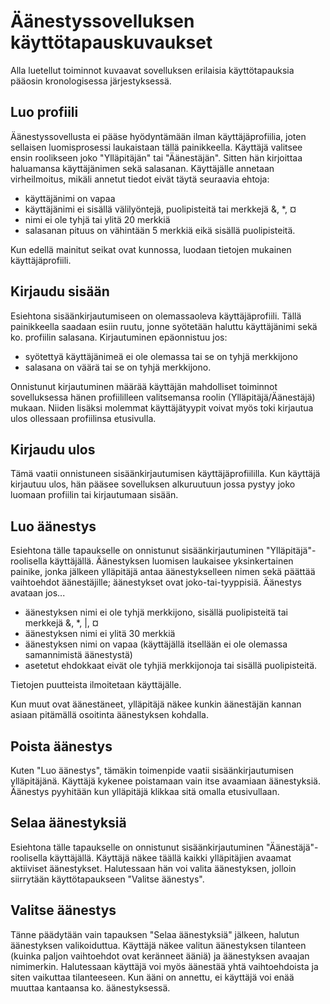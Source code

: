 # Äänestyssovelluksen käyttötapauskuvaukset
Alla luetellut toiminnot kuvaavat sovelluksen erilaisia käyttötapauksia pääosin kronologisessa järjestyksessä.

## Luo profiili
Äänestyssovellusta ei pääse hyödyntämään ilman käyttäjäprofiilia, joten sellaisen luomisprosessi laukaistaan tällä painikkeella. Käyttäjä valitsee ensin roolikseen joko "Ylläpitäjän" tai "Äänestäjän". Sitten hän kirjoittaa haluamansa käyttäjänimen sekä salasanan. Käyttäjälle annetaan virheilmoitus, mikäli annetut tiedot eivät täytä seuraavia ehtoja:

- käyttäjänimi on vapaa
- käyttäjänimi ei sisällä välilyöntejä, puolipisteitä tai merkkejä &, *, ¤
- nimi ei ole tyhjä tai ylitä 20 merkkiä
- salasanan pituus on vähintään 5 merkkiä eikä sisällä puolipisteitä.

Kun edellä mainitut seikat ovat kunnossa, luodaan tietojen mukainen käyttäjäprofiili.

## Kirjaudu sisään
Esiehtona sisäänkirjautumiseen on olemassaoleva käyttäjäprofiili. Tällä painikkeella saadaan esiin ruutu, jonne syötetään haluttu käyttäjänimi sekä ko. profiilin salasana. Kirjautuminen epäonnistuu jos:

- syötettyä käyttäjänimeä ei ole olemassa tai se on tyhjä merkkijono
- salasana on väärä tai se on tyhjä merkkijono.

Onnistunut kirjautuminen määrää käyttäjän mahdolliset toiminnot sovelluksessa hänen profiililleen valitsemansa roolin (Ylläpitäjä/Äänestäjä) mukaan. Niiden lisäksi molemmat käyttäjätyypit voivat myös toki kirjautua ulos ollessaan profiilinsa etusivulla.

## Kirjaudu ulos
Tämä vaatii onnistuneen sisäänkirjautumisen käyttäjäprofiililla. Kun käyttäjä kirjautuu ulos, hän pääsee sovelluksen alkuruutuun jossa pystyy joko luomaan profiilin tai kirjautumaan sisään.

## Luo äänestys
Esiehtona tälle tapaukselle on onnistunut sisäänkirjautuminen "Ylläpitäjä"-roolisella käyttäjällä. Äänestyksen luomisen laukaisee yksinkertainen painike, jonka jälkeen ylläpitäjä antaa äänestykselleen nimen sekä päättää vaihtoehdot äänestäjille; äänestykset ovat joko-tai-tyyppisiä. Äänestys avataan jos...

- äänestyksen nimi ei ole tyhjä merkkijono, sisällä puolipisteitä tai merkkejä &, *, |, ¤
- äänestyksen nimi ei ylitä 30 merkkiä
- äänestyksen nimi on vapaa (käyttäjällä itsellään ei ole olemassa samannimistä äänestystä)
- asetetut ehdokkaat eivät ole tyhjiä merkkijonoja tai sisällä puolipisteitä.

Tietojen puutteista ilmoitetaan käyttäjälle.

Kun muut ovat äänestäneet, ylläpitäjä näkee kunkin äänestäjän kannan asiaan pitämällä osoitinta äänestyksen kohdalla.

## Poista äänestys
Kuten "Luo äänestys", tämäkin toimenpide vaatii sisäänkirjautumisen ylläpitäjänä. Käyttäjä kykenee poistamaan vain itse avaamiaan äänestyksiä. Äänestys pyyhitään kun ylläpitäjä klikkaa sitä omalla etusivullaan.

## Selaa äänestyksiä
Esiehtona tälle tapaukselle on onnistunut sisäänkirjautuminen "Äänestäjä"-roolisella käyttäjällä. Käyttäjä näkee täällä kaikki ylläpitäjien avaamat aktiiviset äänestykset. Halutessaan hän voi valita äänestyksen, jolloin siirrytään käyttötapaukseen "Valitse äänestys".

## Valitse äänestys
Tänne päädytään vain tapauksen "Selaa äänestyksiä" jälkeen, halutun äänestyksen valikoiduttua. Käyttäjä näkee valitun äänestyksen tilanteen (kuinka paljon vaihtoehdot ovat keränneet ääniä) ja äänestyksen avaajan nimimerkin. Halutessaan käyttäjä voi myös äänestää yhtä vaihtoehdoista ja siten vaikuttaa tilanteeseen. Kun ääni on annettu, ei käyttäjä voi enää muuttaa kantaansa ko. äänestyksessä.